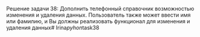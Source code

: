 Решение задачи 38: 
Дополнить телефонный справочник возможностью изменения и удаления данных. Пользователь также может ввести имя или фамилию, и Вы должны реализовать функционал для изменения и удаления данных#   I r i n a _ p y h o n _ t a s k 3 8  
 